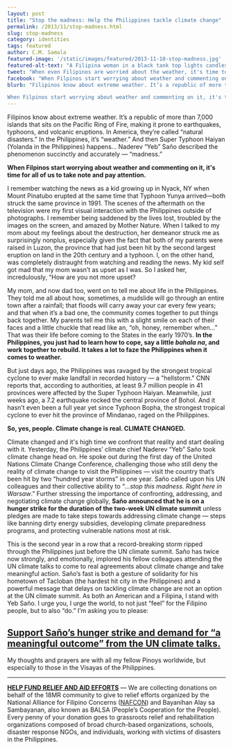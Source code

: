 ```yaml
---
layout: post
title: "Stop the madness: Help the Philippines tackle climate change"
permalink: /2013/11/stop-madness.html
slug: stop-madness
category: identities
tags: featured
author: C.M. Samala
featured-image: '/static/images/featured/2013-11-10-stop-madness.jpg'
featured-alt-text: "A Filipina woman in a black tank top lights candles on an altar in front of lush vegetation."
tweet: "When even Filipinos are worried about the weather, it's time to listen cc @yebsano #climatefast #Haiyan"
facebook: "When Filpinos start worrying about weather and commenting on it, it's time for all of us to take note and pay attention."
blurb: "Filipinos know about extreme weather. It’s a republic of more than 7,000 islands that sits on the Pacific Ring of Fire, making it prone to earthquakes, typhoons, and volcanic eruptions. In America, they’re called “natural disasters.” In the Philippines, it’s “weather.” And then Super Typhoon Haiyan (Yolanda in the Philippines) happens... Naderev “Yeb” Saño described the phenomenon succinctly and accurately — “madness.”

When Filpinos start worrying about weather and commenting on it, it's time for all of us to take note and pay attention."
---
```


Filipinos know about extreme weather. It’s a republic of more than 7,000 islands that sits on the Pacific Ring of Fire, making it prone to earthquakes, typhoons, and volcanic eruptions. In America, they’re called “natural disasters.” In the Philippines, it’s “weather.” And then Super Typhoon Haiyan (Yolanda in the Philippines) happens... Naderev “Yeb” Saño described the phenomenon succinctly and accurately — “madness.”

__When Filpinos start worrying about weather and commenting on it, it's time for all of us to take note and pay attention.__

I remember watching the news as a kid growing up in Nyack, NY when Mount Pinatubo erupted at the same time that Typhoon Yunya arrived—both struck the same province in 1991. The scenes of the aftermath on the television were my first visual interaction with the Philippines outside of photographs. I remember being saddened by the lives lost, troubled by the images on the screen, and amazed by Mother Nature. When I talked to my mom about my feelings about the destruction, her demeanor struck me as surprisingly nonplus, especially given the fact that both of my parents were raised in Luzon, the province that had just been hit by the second largest eruption on land in the 20th century and a typhoon. I, on the other hand, was completely distraught from watching and reading the news. My kid self got mad that my mom wasn’t as upset as I was. So I asked her, incredulously, “How are you not more upset? 

My mom, and now dad too, went on to tell me about life in the Philippines. They told me all about how, sometimes, a mudslide will go through an entire town after a rainfall; that floods will carry away your car every few years; and that when it’s a bad one, the community comes together to put things back together. My parents tell me this with a slight smile on each of their faces and a little chuckle that read like an, “oh, honey, remember when…” That was their life before coming to the States in the early 1970’s. __In the Philippines, you just had to learn how to cope, say a little _bahala na_, and work together to rebuild. It takes a lot to faze the Philippines when it comes to weather.__

But just days ago, the Philippines was ravaged by the strongest tropical cyclone to ever make landfall in recorded history — a "hellstorm." CNN reports that, according to authorities, at least 9.7 million people in 41 provinces were affected by the Super Typhoon Haiyan. Meanwhile, just weeks ago, a 7.2 earthquake rocked the central province of Bohol. And it hasn’t even been a full year yet since Typhoon Bopha, the strongest tropical cyclone to ever hit the province of Mindanao, raged on the Philippines.

__So, yes, people. Climate change is real. CLIMATE CHANGED.__

Climate changed and it's high time we confront that reality and start dealing with it. Yesterday, the Philippines’ climate chief Naderev “Yeb” Saño took climate change head on. He spoke out during the first day of the United Nations Climate Change Conference, challenging those who still deny the reality of climate change to visit the Philippines — visit the country that’s been hit by two “hundred year storms” in one year. Saño called upon his UN colleagues and their collective ability to “_...stop this madness. Right here in Warsaw_.” Further stressing the importance of confronting, addressing, and negotiating climate change globally, __Saño announced that he is on a hunger strike for the duration of the two-week UN climate summit__ unless pledges are made to take steps towards addressing climate change — steps like banning dirty energy subsidies, developing climate preparedness programs, and protecting vulnerable nations most at risk.

This is the second year in a row that a record-breaking storm ripped through the Philippines just before the UN climate summit.  Saño has twice now strongly, and emotionally, implored his fellow colleagues attending the UN climate talks to come to real agreements about climate change and take meaningful action. Saño’s fast is both a gesture of solidarity for his hometown of Tacloban (the hardest hit city in the Philippines) and a powerful message that delays on tackling climate change are not an option at the UN climate summit. As both an American and a Filipina, I stand with Yeb Saño. I urge you, I urge the world, to not just “feel” for the Filipino people, but to also “do.” I’m asking you to please:

## [Support Saño’s hunger strike and demand for “a meaningful outcome” from the UN climate talks.](http://act.engagementlab.org/sign/18mr_tysano?source=blog)

My thoughts and prayers are with all my fellow Pinoys worldwide, but especially to those in the Visayas of the Philippines.

----- 

__[HELP FUND RELIEF AND AID EFFORTS](https://secure.actblue.com/contribute/page/18mr_typhoon)__ — We are collecting donations on behalf of the 18MR community to give to relief efforts organized by the National Alliance for Filipino Concerns ([NAFCON](http://nafconusa.org/2013/11/why-you-should-donate-to-peoples-organizations-for-typhoon-haiyan-relief/)) and Bayanihan Alay sa Sambayanan, also known as BALSA (People’s Cooperation for the People). Every penny of your donation goes to grassroots relief and rehabilitation organizations composed of broad church-based organizations, schools, disaster response NGOs, and individuals, working with victims of disasters in the Philippines.